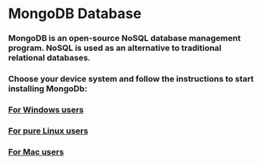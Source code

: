 # MongoDB Database
### MongoDB is an open-source NoSQL database management program. NoSQL is used as an alternative to traditional relational databases. 
 
### Choose your device system and follow the instructions to start installing MongoDb:

###  [For Windows users](mongodb-wsl.md)
###  [For pure Linux users](mongodb-linux.md)
###  [For Mac users](mongodb-mac.md)
